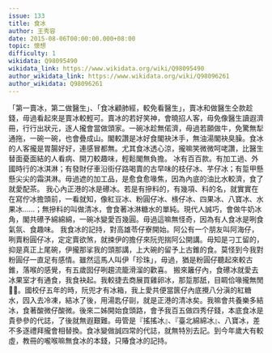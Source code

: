```yaml
---
issue: 133
title: 食冰
author: 王秀容
date: 2015-08-06T00:00:00.000+08:00
topic: 懷想
difficulty: 1
wikidata: Q98095490
wikidata_link: https://www.wikidata.org/wiki/Q98095490
author_wikidata_link: https://www.wikidata.org/wiki/Q98096261
author_wikidata: Q98096261
---
```

「第一賣冰，第二做醫生」、「食冰顧肺經，較免看醫生」，賣冰和做醫生仝款趁錢，毋過看起來是賣冰較輕可。賣冰的若好笑神，會曉招人客，毋免像醫生讀遐濟冊，行行出狀元，逐人攏會當做頭家。一碗冰趁無偌濟，毋過若願做牛，免驚無犁通拖，一碗一碗，也會疊成山。閣較讚是冰好食閣袂沐手，無油湯閣袂臭臊。食冰的人客攏是胃腸好好，連感冒都無。尤其食冰透心涼，攏嘛笑微微呵咾讚，比醫生替面憂面結的人看病、開刀較趣味，輕鬆閣無負擔。
冰有百百款。有加工過、外國時行的冰淇淋；有發財仔車沿街仔路喝賣的古早味的枝仔冰、芋仔冰；有踅甲懸懸尖尖的霜淇淋。毋過遮的加工品，是愈食愈喙焦，因為內底的油比水較濟，食了就愛配茶。
我心內正港的冰是礤冰。若是有摻料的，有幾項、料的名，就實實在在寫佇冰擔頭前，一看就知，像紅豆冰、粉圓仔冰、檨仔冰、四果冰、八寶冰、水果冰……；無摻料的叫做清冰，會食著冰淋糖水的單純。現代人誠巧，會做牛奶冰角，閣共礤予綿綿綿，一碗冰變愛百幾圓。毋過這嘛無怪奇，因為有人食冰是咧食氣氛、食趣味。
我食冰的記持，對高雄苓仔寮開始。阿公有一个朋友叫阿海仔，咧賣粉圓仔冰，定定賣欲煞，就捒伊的擔仔來阮兜揣阿公開講。毋知是刁工留的，抑是真正上尾碗，伊攏那挲我的頭那講，上大碗的留予上古錐的食。莫怪到今我對粉圓仔一直足有感情。雖然這馬人叫伊「珍珠」，毋過，猶是粉圓仔聽起來較古錐，落喉的感覺，有五歲囡仔咧趨流籠滑溜的歡喜。
搬來籬仔內，食礤冰就愛去冰果室才有通食，我食袂起。我較捷去商展買雞卵冰，那踅那舐，目睭佮喙攏無閒𩑾𩑾。國校仔五年的時，阮兜才有冰箱，我上愛共便當篋仔內底攪八分滇的紅糖水，囥入去冷凍，結冰了後，用湯匙仔剾，就是正港的清冰矣。我嘛會共養樂多結冰，食著酸微仔酸微。後來二姊開始食頭路，會予我百五做四秀仔錢，本底食冰是貴參參的代誌，了後就無遐艱難。毋管是『搖搖冰』、『臺北綿綿冰』、八寶冰，差不多逐禮拜攏會相替換。食冰變做誠四常的代誌，就無特別去記。到今年歲大有較虛，教冊的嚨喉嘛無食冰的本錢，只賰食冰的記持。
